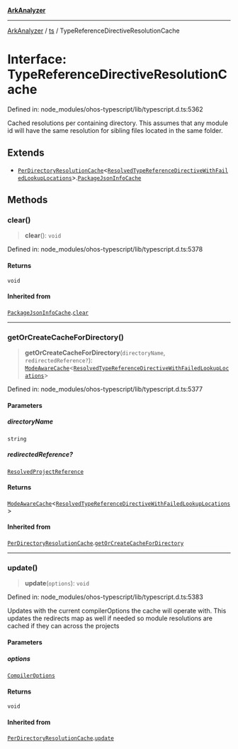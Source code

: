 [**ArkAnalyzer**](../../../../README.md)

***

[ArkAnalyzer](../../../../globals.md) / [ts](../README.md) / TypeReferenceDirectiveResolutionCache

# Interface: TypeReferenceDirectiveResolutionCache

Defined in: node\_modules/ohos-typescript/lib/typescript.d.ts:5362

Cached resolutions per containing directory.
This assumes that any module id will have the same resolution for sibling files located in the same folder.

## Extends

- [`PerDirectoryResolutionCache`](PerDirectoryResolutionCache.md)\<[`ResolvedTypeReferenceDirectiveWithFailedLookupLocations`](ResolvedTypeReferenceDirectiveWithFailedLookupLocations.md)\>.[`PackageJsonInfoCache`](PackageJsonInfoCache.md)

## Methods

### clear()

> **clear**(): `void`

Defined in: node\_modules/ohos-typescript/lib/typescript.d.ts:5378

#### Returns

`void`

#### Inherited from

[`PackageJsonInfoCache`](PackageJsonInfoCache.md).[`clear`](PackageJsonInfoCache.md#clear)

***

### getOrCreateCacheForDirectory()

> **getOrCreateCacheForDirectory**(`directoryName`, `redirectedReference?`): [`ModeAwareCache`](ModeAwareCache.md)\<[`ResolvedTypeReferenceDirectiveWithFailedLookupLocations`](ResolvedTypeReferenceDirectiveWithFailedLookupLocations.md)\>

Defined in: node\_modules/ohos-typescript/lib/typescript.d.ts:5377

#### Parameters

##### directoryName

`string`

##### redirectedReference?

[`ResolvedProjectReference`](ResolvedProjectReference.md)

#### Returns

[`ModeAwareCache`](ModeAwareCache.md)\<[`ResolvedTypeReferenceDirectiveWithFailedLookupLocations`](ResolvedTypeReferenceDirectiveWithFailedLookupLocations.md)\>

#### Inherited from

[`PerDirectoryResolutionCache`](PerDirectoryResolutionCache.md).[`getOrCreateCacheForDirectory`](PerDirectoryResolutionCache.md#getorcreatecachefordirectory)

***

### update()

> **update**(`options`): `void`

Defined in: node\_modules/ohos-typescript/lib/typescript.d.ts:5383

Updates with the current compilerOptions the cache will operate with.
 This updates the redirects map as well if needed so module resolutions are cached if they can across the projects

#### Parameters

##### options

[`CompilerOptions`](CompilerOptions.md)

#### Returns

`void`

#### Inherited from

[`PerDirectoryResolutionCache`](PerDirectoryResolutionCache.md).[`update`](PerDirectoryResolutionCache.md#update)
